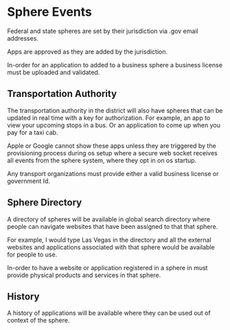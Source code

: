 # Sphere Events

Federal and state spheres are set by their jurisdiction via .gov email addresses.

Apps are approved as they are added by the jurisdiction.

In-order for an application to added to a business sphere a business license must be uploaded and validated.

## Transportation Authority

The transportation authority in the district will also have spheres that can be updated in real time with a key for authorization. For example, an app to view your upcoming stops in a bus. Or an application to come up when you pay for a taxi cab.

Apple or Google cannot show these apps unless they are triggered by the provisioning process during os setup where a secure web socket receives all events from the sphere system, where they opt in on os startup.

Any transport organizations must provide either a valid business license or government Id.

## Sphere Directory

A directory of spheres will be available in global search directory where people can navigate websites that have been assigned to that that sphere.

For example, I would type Las Vegas in the directory and all the external websites and applications associated with that sphere would be available for people to use.

In-order to have a website or application registered in a sphere in must provide physical products and services in that sphere.

## History

A history of applications will be available where they can be used out of context of the sphere.
